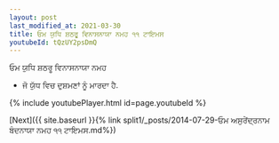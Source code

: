 ```yaml
---
layout: post
last_modified_at: 2021-03-30
title: ਓਮ ਯੁਧਿ ਸ਼ਠਰੂ ਵਿਨਾਸਨਾਯਾ ਨਮਹ ੧੧ ਟਾਇਮਸ
youtubeId: tQzUY2psDmQ
---
```

 
 
 ਓਮ ਯੁਧਿ ਸ਼ਠਰੂ ਵਿਨਾਸਨਾਯਾ ਨਮਹ  
 
 -  ਜੋ ਯੁੱਧ ਵਿਚ ਦੁਸ਼ਮਣਾਂ ਨੂੰ ਮਾਰਦਾ ਹੈ. 
 
  
 
  
 
 
 
 
 
 


{% include youtubePlayer.html id=page.youtubeId %}
 
[Next]({{ site.baseurl }}{% link  split1/_posts/2014-07-29-ਓਮ ਅਸੁਰੇਂਦ੍ਰਨਾਮ ਬੰਦਨਾਯਾ ਨਮਹ ੧੧ ਟਾਇਮਸ.md%})
 
